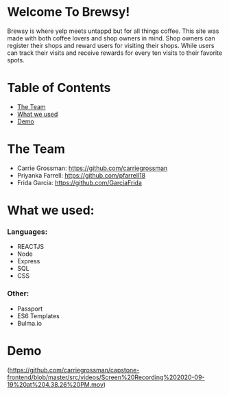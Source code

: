 # Welcome To Brewsy!

Brewsy is where yelp meets untappd but for all things coffee. This site was made with both coffee lovers and shop owners in mind. Shop owners can register their shops and reward users for visiting their shops. While users can track their visits and receive rewards for every ten visits to their favorite spots.

# Table of Contents
* [The Team](#the-team)
* [What we used](#what-we-used)
* [Demo](#demo)


# <a name="the-team"></a>The Team
* Carrie Grossman: https://github.com/carriegrossman
* Priyanka Farrell: https://github.com/pfarrell18
* Frida Garcia: https://github.com/GarciaFrida

# <a name="what-we-used"></a>What we used:
### Languages:
* REACTJS
* Node
* Express
* SQL
* CSS

### Other:
* Passport
* ES6 Templates
* Bulma.io

# <a name="demo"></a>Demo

(https://github.com/carriegrossman/capstone-frontend/blob/master/src/videos/Screen%20Recording%202020-09-19%20at%204.38.26%20PM.mov)

